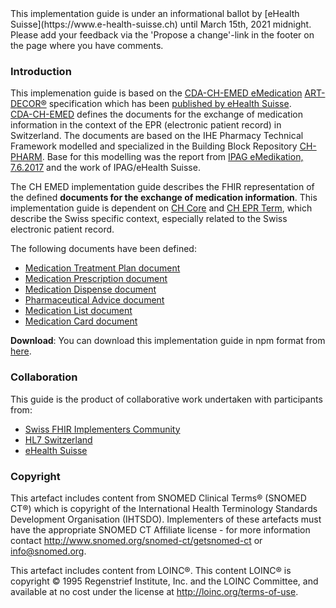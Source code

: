 <div markdown="1" class="stu-note">
This implementation guide is under an informational ballot by [eHealth Suisse](https://www.e-health-suisse.ch) until March 15th, 2021 midnight. Please add your feedback via the 'Propose a change'-link in the footer on the page where you have comments.
</div>

### Introduction
This implemenation guide is based on the [CDA-CH-EMED eMedication](https://art-decor.org/art-decor/decor-project--cdachemed-) [ART-DECOR®](https://www.art-decor.org/mediawiki/index.php/Main_Page) specification which has been [published by eHealth Suisse](http://ehealthsuisse.art-decor.org/).   
[CDA-CH-EMED](https://art-decor.org/art-decor/decor-project--cdachemed-) defines the documents for the exchange of medication information in the context of the EPR (electronic patient record) in Switzerland. The documents are based on the IHE Pharmacy Technical Framework modelled and specialized in the Building Block Repository [CH-PHARM](https://art-decor.org/art-decor/decor-project--ch-pharm-). Base for this modelling was the report from [IPAG eMedikation, 7.6.2017](https://www.e-health-suisse.ch/fileadmin/user_upload/Dokumente/2017/D/170607_Bericht_eMedikation_IPAG.pdf) and the work of IPAG/eHealth Suisse.

The CH EMED implementation guide describes the FHIR representation of the defined **documents for the exchange of medication information**. This implementation guide is dependent on [CH Core](http://fhir.ch/ig/ch-core/index.html) and [CH EPR Term](http://fhir.ch/ig/ch-epr-term/index.html), which describe the Swiss specific context, especially related to the Swiss electronic patient record.

The following documents have been defined:
- [Medication Treatment Plan document](medication-treatment-plan-document.html)
- [Medication Prescription document](medication-prescription-document.html)
- [Medication Dispense document](medication-dispense-document.html)
- [Pharmaceutical Advice document](pharmaceutical-advice-document.html)
- [Medication List document](medication-list-document.html)
- [Medication Card document](medication-card-document.html)

**Download**: You can download this implementation guide in npm format from [here](package.tgz).


### Collaboration
This guide is the product of collaborative work undertaken with participants from:

* [Swiss FHIR Implementers Community](https://www.fhir.ch)
* [HL7 Switzerland](https://www.hl7.ch)
* [eHealth Suisse](https://www.e-health-suisse.ch/startseite.html)


### Copyright
This artefact includes content from SNOMED Clinical Terms&reg; (SNOMED CT&reg;) which is copyright of the 
International Health Terminology Standards Development Organisation (IHTSDO). Implementers of these artefacts must 
have the appropriate SNOMED CT Affiliate license - for more information contact 
http://www.snomed.org/snomed-ct/getsnomed-ct or info@snomed.org.

This artefact includes content from LOINC®. This content LOINC® is copyright © 1995 Regenstrief Institute, 
Inc. and the LOINC Committee, and available at no cost under the license at http://loinc.org/terms-of-use.